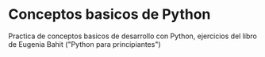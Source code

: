# Conceptos basicos de Python

Practica de conceptos basicos de desarrollo con Python, ejercicios del libro de Eugenia Bahit ("Python para principiantes")
